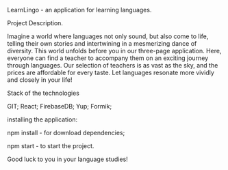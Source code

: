 LearnLingo - an application for learning languages.

Project Description.

Imagine a world where languages not only sound, but also come to life, telling
their own stories and intertwining in a mesmerizing dance of diversity. This
world unfolds before you in our three-page application. Here, everyone can find
a teacher to accompany them on an exciting journey through languages. Our
selection of teachers is as vast as the sky, and the prices are affordable for
every taste. Let languages resonate more vividly and closely in your life!

Stack of the technologies

GIT; React; FirebaseDB; Yup; Formik;

installing the application:

npm install - for download dependencies;

npm start - to start the project.

Good luck to you in your language studies!

